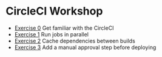 # CircleCI Workshop

- [Exercise 0](exercises/exercise-0.md) Get familiar with the CircleCI
- [Exercise 1](exercises/exercise-1.md) Run jobs in parallel
- [Exercise 2](exercises/exercise-2.md) Cache dependencies between builds
- [Exercise 3](exercises/exercise-3.md) Add a manual approval step before deploying